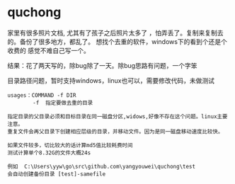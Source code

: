 # quchong

家里有很多照片文档, 尤其有了孩子之后照片太多了 ，怕弄丢了。复制来复制去的。备份了很多地方，都乱了。
想找个去重的软件，windows下的看到个还是个收费的
感觉不难自己写一个。

结果：花了两天写的，除bug除了一天。除bug思路有问题，一个字笨

目录路径问题，暂时支持windows，linux也可以，需要修改代码，未做测试

    usages：COMMAND -f DIR
            -f  指定要做去重的目录

    指定目录的父目录必须和目标目录在同一磁盘分区,widows,好像不存在这个问题。linux主要注意。
    重复文件会再父目录下创建相应层级的目录，并移动文件。因为是同一磁盘移动速度比较快。
    
    如果文件较多，切比较大的话计算md5值比较耗费时间
    测试计算单个8.32G的文件大概24s
    
    例如  C:\Users\yyw\go\src\github.com\yangyouwei\quchong\test
    会自动创建备份目录 [test]-samefile
    